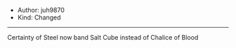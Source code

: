 - Author: juh9870
- Kind: Changed
---
Certainty of Steel now band Salt Cube instead of Chalice of Blood